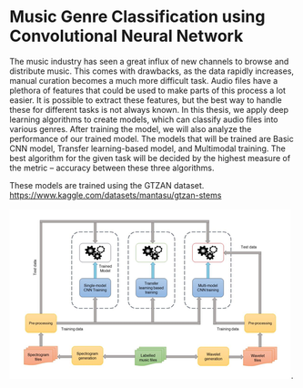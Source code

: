 # Music Genre Classification using Convolutional Neural Network

The music industry has seen a great influx of new channels to browse and distribute music. This comes with drawbacks, as the data rapidly increases, manual curation becomes a much more difficult task. Audio files have a plethora of features that could be used to make parts of this process a lot easier. It is possible to extract these features, but the best way to handle these for different tasks is not always known. In this thesis, we apply deep learning algorithms to create models, which can classify audio files into various genres. After training the model, we will also analyze the performance of our trained model. The models that will be trained are Basic CNN model, Transfer learning-based model, and Multimodal training.
The best algorithm for the given task will be decided by the highest measure of the metric – accuracy between these three algorithms.

These models are trained using the GTZAN dataset.
<br>https://www.kaggle.com/datasets/mantasu/gtzan-stems
<br><br>
![Flow of Execution](/flow.png "Notebook's flow of Execution").